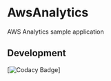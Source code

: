 # AwsAnalytics
AWS Analytics sample application

## Development

[![Codacy Badge](https://app.codacy.com/manual/rohit5k2/AWSPush/dashboard)]
